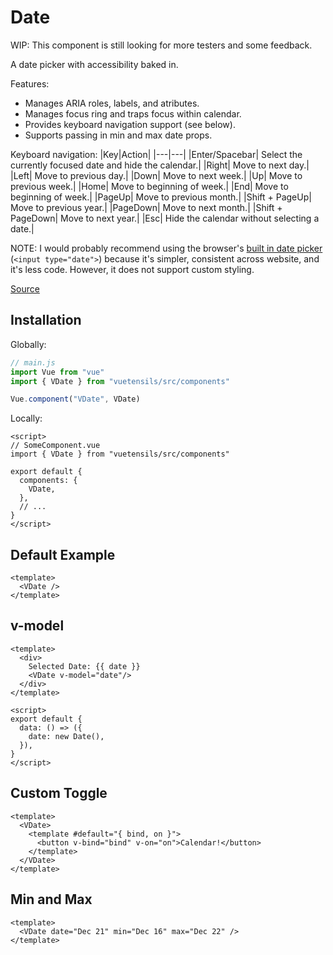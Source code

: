 # Date

WIP: This component is still looking for more testers and some feedback.

A date picker with accessibility baked in.

Features:
- Manages ARIA roles, labels, and atributes.
- Manages focus ring and traps focus within calendar.
- Provides keyboard navigation support (see below).
- Supports passing in min and max date props.

Keyboard navigation:
|Key|Action|
|---|---|
|Enter/Spacebar| Select the currently focused date and hide the calendar.|
|Right| Move to next day.|
|Left| Move to previous day.|
|Down| Move to next week.|
|Up| Move to previous week.|
|Home| Move to beginning of week.|
|End| Move to beginning of week.|
|PageUp| Move to previous month.|
|Shift + PageUp| Move to previous year.|
|PageDown| Move to next month.|
|Shift + PageDown| Move to next year.|
|Esc| Hide the calendar without selecting a date.|

NOTE: I would probably recommend using the browser's [built in date picker](https://developer.mozilla.org/en-US/docs/Web/HTML/Element/input/date) (`<input type="date">`) because it's simpler, consistent across website, and it's less code. However, it does not support custom styling.

[Source](https://github.com/Stegosource/vuetensils/blob/master/src/components/VDate/VDate.vue)

## Installation

Globally:

```js
// main.js
import Vue from "vue"
import { VDate } from "vuetensils/src/components"

Vue.component("VDate", VDate)
```

Locally:

```vue
<script>
// SomeComponent.vue
import { VDate } from "vuetensils/src/components"

export default {
  components: {
    VDate,
  },
  // ...
}
</script>
```

## Default Example

```vue live
<template>
  <VDate />
</template>
```

## v-model
```vue live
<template>
  <div>
    Selected Date: {{ date }}
    <VDate v-model="date"/>
  </div>
</template>

<script>
export default {
  data: () => ({
    date: new Date(),
  }),
}
</script>
```

## Custom Toggle
```vue live
<template>
  <VDate>
    <template #default="{ bind, on }">
      <button v-bind="bind" v-on="on">Calendar!</button>
    </template>
  </VDate>
</template>
```

## Min and Max

```vue live
<template>
  <VDate date="Dec 21" min="Dec 16" max="Dec 22" />
</template>
```



<!-- ## Custom Classes

This component can accept a `classes` prop to cusomize the output HTML classes:

```
:classes="{ root: 'root-class', content: 'content-class' }"
``` -->
